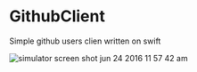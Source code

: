 # GithubClient

Simple github users clien written on swift

![simulator screen shot jun 24 2016 11 57 42 am](https://cloud.githubusercontent.com/assets/1816843/16333286/24c8b43e-3a03-11e6-83f6-3e095d403452.png)

